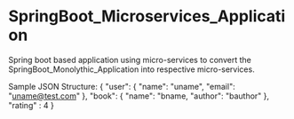 # SpringBoot_Microservices_Application
Spring boot based application using micro-services to convert the SpringBoot_Monolythic_Application into respective micro-services.

Sample JSON Structure:
{
    "user": {
        "name": "uname",
        "email": "uname@test.com"
    },
    "book": {
        "name": "bname,
        "author": "bauthor"
    },
    "rating" : 4
}
